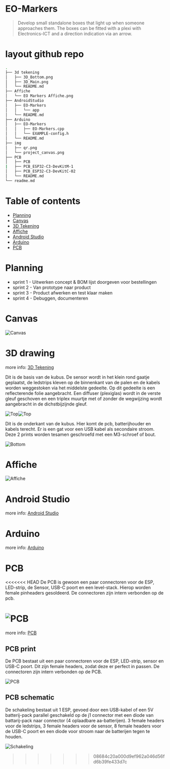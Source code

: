 # **EO-Markers**

> Develop small standalone boxes that light up when someone approaches them.
> The boxes can be fitted with a plexi with Electronics-ICT and a
> direction indication via an arrow.

# layout github repo

```bash
.
├── 3d tekening
│   ├── 3D_Bottom.png
│   ├── 3D_Main.png
│   └── README.md
├── Affiche
│   └── EO Markers Affiche.png
├── AndroidStudio
│   ├── EO-Markers
│   │   └── app
│   └── README.md
├── Arduino
│   ├── EO-Markers
│   │   ├── EO-Markers.cpp
│   │   └── EXAMPLE-config.h
│   └── README.md
├── img
│   ├── qr.png
│   └── project_canvas.png
├── PCB
│   ├── PCB
|   ├── PCB_ESP32-C3-DevKitM-1
│   ├── PCB_ESP32-C3-DevKitC-02
│   └── README.md
└── readme.md
```

# Table of contents

- [Planning](#planning)
- [Canvas](#canvas)
- [3D Tekening](#3d-drawing)
- [Affiche](#affiche)
- [Android Studio](#android-studio)
- [Arduino](#arduino)
- [PCB](#pcb)


# Planning

- sprint 1 - Uitwerken concept & BOM lijst doorgeven voor bestellingen
- sprint 2 - Van prototype naar product
- sprint 3 - Product afwerken en test klaar maken
- sprint 4 - Debuggen, documenteren

# Canvas

![Canvas](./img/project_canvas.png "Canvas")

# 3D drawing 

more info: [3D Tekening](./3d%20tekening/README.md)

Dit is de basis van de kubus. De sensor wordt in het klein rond gaatje geplaatst, de ledstrips kleven op de binnenkant van de palen en de kabels worden weggestoken via het middelste gedeelte. Op dit gedeelte is een reflecterende folie aangebracht. Een diffuser (plexiglas) wordt in de verste gleuf geschoven en een triplex muurtje met of zonder de wegwijzing wordt aangebracht in de dichstbijzijnde gleuf.

![Top](./3d%20tekening/img/3D_Main1.png "top")![Top](./3d%20tekening/img/3D_Main2.png "top")

Dit is de onderkant van de kubus. Hier komt de pcb, batterijhouder en kabels terecht. Er is een gat voor een USB kabel als secondaire stroom. Deze 2 prints worden tesamen geschroefd met een M3-schroef of bout.

![Bottom](./3d%20tekening/img/3D_Bottom.png "bottom")

# Affiche

![Affiche](./Affiche/EO%20Markers%20Affiche.png "Affiche")

# Android Studio

more info: [Android Studio](./AndroidStudio/README.md)

# Arduino

more info: [Arduino](./Arduino/README.md)

# PCB

<<<<<<< HEAD
De PCB is gewoon een paar connectoren voor de ESP, LED-strip, de Sensor, USB-C poort en een level-stack. Hierop worden female pinheaders gesoldeerd. De connectoren zijn intern verbonden op de pcb. 

![PCB](./PCB/PCB_ESP32-C3-DevKitC-02/PCB.png "PCB")
=======
more info: [PCB](./PCB/README.md)

## PCB print

De PCB bestaat uit een paar connectoren voor de ESP, LED-strip, sensor en USB-C poort. Dit zijn female headers, zodat deze er perfect in passen. De connectoren zijn intern verbonden op de PCB. 

![PCB](./PCB/PCB_ESP32-C3-DevKitC-02/PCB.png "PCB")

## PCB schematic

De schakeling bestaat uit 1 ESP, gevoed door een USB-kabel of een 5V batterij-pack parallel geschakeld op de j1 connector met een diode van battarij-pack naar connector (4 oplaadbare aa-batterijen). 3 female headers voor de ledstrips, 3 female headers voor de sensor, 8 female headers voor de USB-C poort en een diode voor stroom naar de batterijen tegen te houden.

![Schakeling](./PCB/PCB_ESP32-C3-DevKitC-02/sch.png "Schakeling")
>>>>>>> 08684c20a000d9ef962a046d56fd6b39fe433d7c
